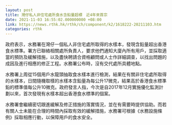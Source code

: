 ```yaml
---
layout: post
title: 灣仔私人非住宅處所食水含鉛量超標　近4年來首宗
date: 2021-11-03 16:55:02.000000000 +08:00
link: https://news.rthk.hk/rthk/ch/component/k2/1618222-20211103.htm
categories: rthk
---
```


政府表示，水務署在灣仔一個私人非住宅處所取得的水樣本，發現含鉛量超出香港食水標準。署方已聯絡相關處所負責人，要求他們通知大廈內所有用戶，並採取適當的預防及緩解措施，以及盡快聘請合資格顧問或人士作詳細調查，以找出問題的成因及進行相應的修正工程。水務署公布時，沒有交代處所具體地點。 

水務署上周從15個用戶水龍頭抽取食水樣本進行檢測，結果在有關非住宅處所取得的水樣本，日間隨機取樣的水樣本含鉛量為每公升17微克，結果高於香港食水標準鉛的標準值每公升10微克。政府發言人指，今次是自2017年12月實施優化監測計劃以來，首次發現有水樣本超出香港食水標準的個案。

水務署會繼續密切跟進緩解及修正措施的落實情況，並在有需要時提供協助。而若有關人士未能在合理的時間內採取有效的緩解措施，水務署可根據《水務設施條例》採取相應行動，以保障用戶的食水安全。
